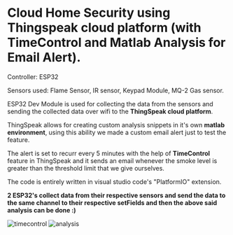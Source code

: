 # Cloud Home Security using Thingspeak cloud platform (with TimeControl and Matlab Analysis for Email Alert).


Controller: ESP32

Sensors used: Flame Sensor, IR sensor, Keypad Module, MQ-2 Gas sensor.


ESP32 Dev Module is used for collecting the data from the sensors and sending the collected data over wifi to the **ThingSpeak cloud platform**.

ThingSpeak allows for creating custom analysis snippets in it's own **matlab environment**, using this ability we made a custom email alert just to test the feature.


The alert is set to recurr every 5 minutes with the help of **TimeControl** feature in ThingSpeak and it sends an email whenever the smoke level is greater than the threshold limit that we give ourselves.


The code is entirely written in visual studio code's "PlatformIO" extension.

**2 ESP32's collect data from their respective sensors and send the data to the same channel to their respective setFields and then the above said analysis can be done :)**


![timecontrol](https://user-images.githubusercontent.com/62737084/232129602-9e35cd0e-b6c8-4c3b-9b15-a134a6fc1f24.png)
![analysis](https://user-images.githubusercontent.com/62737084/232129612-205f8040-62f2-4880-92c1-fedcdd36b33c.png)
